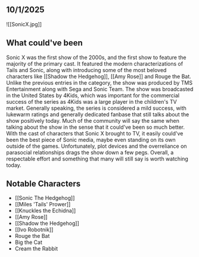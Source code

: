 ## 10/1/2025

![[SonicX.jpg]]
## What could've been

Sonic X was the first show of the 2000s, and the first show to feature the majority of the primary cast. It featured the modern characterizations of Tails and Sonic, along with introducing some of the most beloved characters like [[Shadow the Hedgehog]], [[Amy Rose]] and Rouge the Bat. Unlike the previous entries in the category, the show was produced by TMS Entertainment along with Sega and Sonic Team. The show was broadcasted in the United States by 4Kids, which was important for the commercial success of the series as 4Kids was a large player in the children's TV market. Generally speaking, the series is considered a mild success, with lukewarm ratings and generally dedicated fanbase that still talks about the show positively today. Much of the community will say the same when talking about the show in the sense that it could've been so much better. With the cast of characters that Sonic X brought to TV, it easily could've been the best piece of Sonic media, maybe even standing on its own outside of the games. Unfortunately, plot devices and the overreliance on parasocial relationships drags the show down a few pegs. Overall, a respectable effort and something that many will still say is worth watching today.

## Notable Characters

- [[Sonic The Hedgehog]]
- [[Miles 'Tails' Prower]]
- [[Knuckles the Echidna]]
- [[Amy Rose]]
- [[Shadow the Hedgehog]]
- [[Ivo Robotnik]]
- Rouge the Bat
- Big the Cat
- Cream the Rabbit
